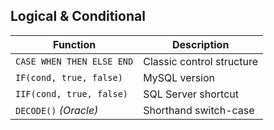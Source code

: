 ## Logical & Conditional

| Function                  | Description               |
| ------------------------- | ------------------------- |
| `CASE WHEN THEN ELSE END` | Classic control structure |
| `IF(cond, true, false)`   | MySQL version             |
| `IIF(cond, true, false)`  | SQL Server shortcut       |
| `DECODE()` *(Oracle)*     | Shorthand switch-case     |